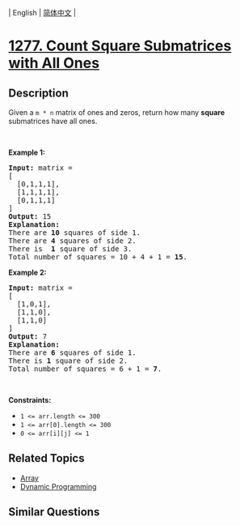 
| English | [简体中文](README.md) |

# [1277. Count Square Submatrices with All Ones](https://leetcode-cn.com/problems/count-square-submatrices-with-all-ones/)

## Description

<p>Given a <code>m * n</code> matrix of ones and zeros, return how many <strong>square</strong> submatrices have all ones.</p>

<p>&nbsp;</p>
<p><strong>Example 1:</strong></p>

<pre>
<strong>Input:</strong> matrix =
[
&nbsp; [0,1,1,1],
&nbsp; [1,1,1,1],
&nbsp; [0,1,1,1]
]
<strong>Output:</strong> 15
<strong>Explanation:</strong> 
There are <strong>10</strong> squares of side 1.
There are <strong>4</strong> squares of side 2.
There is  <strong>1</strong> square of side 3.
Total number of squares = 10 + 4 + 1 = <strong>15</strong>.
</pre>

<p><strong>Example 2:</strong></p>

<pre>
<strong>Input:</strong> matrix = 
[
  [1,0,1],
  [1,1,0],
  [1,1,0]
]
<strong>Output:</strong> 7
<strong>Explanation:</strong> 
There are <b>6</b> squares of side 1.  
There is <strong>1</strong> square of side 2. 
Total number of squares = 6 + 1 = <b>7</b>.
</pre>

<p>&nbsp;</p>
<p><strong>Constraints:</strong></p>

<ul>
	<li><code>1 &lt;= arr.length&nbsp;&lt;= 300</code></li>
	<li><code>1 &lt;= arr[0].length&nbsp;&lt;= 300</code></li>
	<li><code>0 &lt;= arr[i][j] &lt;= 1</code></li>
</ul>


## Related Topics

- [Array](https://leetcode-cn.com/tag/array)
- [Dynamic Programming](https://leetcode-cn.com/tag/dynamic-programming)

## Similar Questions


